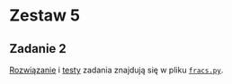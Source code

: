 # Zestaw 5

## Zadanie 2

[Rozwiązanie](./fracs.py#L14-L58) i [testy](./fracs.py#L64-L119) zadania znajdują się w pliku [`fracs.py`](./fracs.py).

